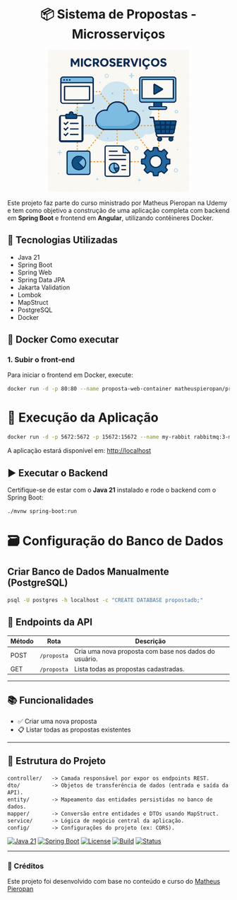 <div align="center">
 <h1>📦 Sistema de Propostas - Microsserviços </h1>
  <img src="microsservico-matheus.png" style="width: 320px; height: 320px; object-fit: cover;" />
</div>



Este projeto faz parte do curso ministrado por Matheus Pieropan na Udemy e tem como objetivo a construção de uma aplicação completa com backend em **Spring Boot** e frontend em **Angular**, utilizando contêineres Docker.

## 🔧 Tecnologias Utilizadas
- Java 21
- Spring Boot
- Spring Web
- Spring Data JPA
- Jakarta Validation
- Lombok
- MapStruct
- PostgreSQL
- Docker

## 🐳 Docker Como executar

### 1. Subir o front-end

Para iniciar o frontend em Docker, execute:

```bash
docker run -d -p 80:80 --name proposta-web-container matheuspieropan/proposta-web
```
# 🧪 Execução da Aplicação

```bash
docker run -d -p 5672:5672 -p 15672:15672 --name my-rabbit rabbitmq:3-management
```

A aplicação estará disponível em: [http://localhost](http://localhost)

## ▶️ Executar o Backend

Certifique-se de estar com o **Java 21** instalado e rode o backend com o Spring Boot:

```bash
./mvnw spring-boot:run

```
# 🗃️ Configuração do Banco de Dados

## Criar Banco de Dados Manualmente (PostgreSQL)

```bash
psql -U postgres -h localhost -c "CREATE DATABASE propostadb;"
```


## 📄 Endpoints da API

| Método | Rota        | Descrição                                              |
|--------|-------------|--------------------------------------------------------|
| POST   | `/proposta` | Cria uma nova proposta com base nos dados do usuário. |
| GET    | `/proposta` | Lista todas as propostas cadastradas.                 |

---

## 📚 Funcionalidades

- ✅ Criar uma nova proposta
- 📋 Listar todas as propostas existentes

---

## 🧠 Estrutura do Projeto

```text
controller/   -> Camada responsável por expor os endpoints REST.  
dto/          -> Objetos de transferência de dados (entrada e saída da API).  
entity/       -> Mapeamento das entidades persistidas no banco de dados.  
mapper/       -> Conversão entre entidades e DTOs usando MapStruct.  
service/      -> Lógica de negócio central da aplicação.  
config/       -> Configurações do projeto (ex: CORS).  
```

[![Java 21](https://img.shields.io/badge/java-21-blue.svg)](https://openjdk.org/projects/jdk/21/)
[![Spring Boot](https://img.shields.io/badge/spring--boot-3.2.0-brightgreen)](https://spring.io/projects/spring-boot)
[![License](https://img.shields.io/badge/license-MIT-lightgrey.svg)](LICENSE)
[![Build](https://img.shields.io/badge/build-Maven-blue)](https://maven.apache.org/)
[![Status](https://img.shields.io/badge/status-em%20desenvolvimento-yellow)]()

---

### 🧾 Créditos

Este projeto foi desenvolvido com base no conteúdo e curso do [Matheus Pieropan](https://github.com/matheuspieropan)
